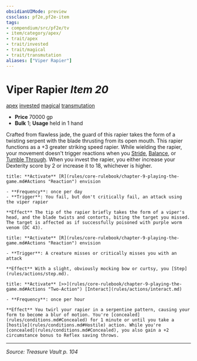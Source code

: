 ```yaml
---
obsidianUIMode: preview
cssclass: pf2e,pf2e-item
tags:
- compendium/src/pf2e/tv
- item/category/apex/
- trait/apex
- trait/invested
- trait/magical
- trait/transmutation
aliases: ["Viper Rapier"]
---
```

# Viper Rapier *Item 20*  
[apex](apex.md "Apex Item Trait")  [invested](invested.md "Invested Item Trait")  [magical](magical.md "Magical Item Trait")  [transmutation](transmutation.md "Transmutation School Trait")  

- **Price** 70000 gp
- **Bulk** 1; **Usage** held in 1 hand

Crafted from flawless jade, the guard of this rapier takes the form of a twisting serpent with the blade thrusting from its open mouth. This rapier functions as a +3 greater striking speed rapier. While wielding the rapier, your movement doesn't trigger reactions when you [Stride](stride.md), [Balance](balance.md), or [Tumble Through](tumble-through.md). When you invest the rapier, you either increase your Dexterity score by 2 or increase it to 18, whichever is higher.

```ad-embed-ability
title: **Activate** [R](rules/core-rulebook/chapter-9-playing-the-game.md#Actions "Reaction") envision

- **Frequency**: once per day
- **Trigger**: You fail, but don't critically fail, an attack using the viper rapier

**Effect** The tip of the rapier briefly takes the form of a viper's head, and the blade twists and contorts, biting the target you missed. The target is affected as if successfully poisoned with purple worm venom (DC 43).
```

```ad-embed-ability
title: **Activate** [R](rules/core-rulebook/chapter-9-playing-the-game.md#Actions "Reaction") envision

- **Trigger**: A creature misses or critically misses you with an attack

**Effect** With a slight, obviously mocking bow or curtsy, you [Step](rules/actions/step.md).
```

```ad-embed-ability
title: **Activate** [>>](rules/core-rulebook/chapter-9-playing-the-game.md#Actions "Two-Action") [Interact](rules/actions/interact.md)

- **Frequency**: once per hour

**Effect** You twirl your rapier in a serpentine pattern, causing your form to become a blur of motion. You're [concealed](rules/conditions.md#Concealed) for 1 minute or until you take a [hostile](rules/conditions.md#Hostile) action. While you're [concealed](rules/conditions.md#Concealed), you also gain a +2 circumstance bonus to Reflex saving throws.
```


---
*Source: Treasure Vault p. 104*
